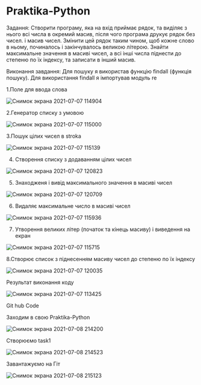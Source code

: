 # Praktika-Python
Задання:
Створити програму, яка на вхід приймає рядок, та виділяє з нього всі числа в окремий масив, після чого програма друкує рядок без чисел. і масив чисел. Змінити цей рядок таким чином, щоб кожне слово в ньому, починалось і закінчувалось великою літерою. Знайти максимальне значення в масиві чисел, а всі інші числа піднести до степеню по їх індексу, та записати в інший масив.

Виконання завдання:
Для пошуку я використав функцію findall (функція пошуку). Для використання findall я імпортував модуль re

1.Поле для ввода слова

![Снимок экрана 2021-07-07 114904](https://user-images.githubusercontent.com/86766660/124729735-5f3de380-df19-11eb-9035-3cbeec132a33.png)

2.Генератор списку з умовою 

![Снимок экрана 2021-07-07 115000](https://user-images.githubusercontent.com/86766660/124729894-80063900-df19-11eb-8a98-1f2b54c0550f.png)


3.Пошук цілих чисел в stroka

![Снимок экрана 2021-07-07 115139](https://user-images.githubusercontent.com/86766660/124730102-b6dc4f00-df19-11eb-9ac2-14958dfdade9.png)


4. Створення списку з додаванням цілих чисел

![Снимок экрана 2021-07-07 120823](https://user-images.githubusercontent.com/86766660/124732623-0b80c980-df1c-11eb-9329-06d373b3f75c.png)

5. Знаходженя і вивід максимального значення в масиві чисел

![Снимок экрана 2021-07-07 120709](https://user-images.githubusercontent.com/86766660/124732458-e2603900-df1b-11eb-85e9-f98a8421356b.png)


6. Видаляє максимальне число в масиві чисел

![Снимок экрана 2021-07-07 115936](https://user-images.githubusercontent.com/86766660/124731384-d88a0600-df1a-11eb-87d5-7b9f68be3838.png)


7. Утворення великих літер (початок та  кінець масиву) і виведення на екран

![Снимок экрана 2021-07-07 115715](https://user-images.githubusercontent.com/86766660/124730986-7e894080-df1a-11eb-928b-7d610ce2e503.png)


8.Створює список з піднесенням масиву чисел до степеню по їх індексу

![Снимок экрана 2021-07-07 120035](https://user-images.githubusercontent.com/86766660/124731504-f6576b00-df1a-11eb-8eca-3685fde53010.png)


Результат виконання коду

![Снимок экрана 2021-07-07 113425](https://user-images.githubusercontent.com/86766660/124728608-67495380-df18-11eb-8b31-ccf3fddf0d46.png)







Git hub Code




Заходим в свою  Praktika-Python 

![Снимок экрана 2021-07-08 214200](https://user-images.githubusercontent.com/86766660/124975576-d4eba180-e036-11eb-9945-2cc426b3416c.png)

Створюємо task1 

![Снимок экрана 2021-07-08 214523](https://user-images.githubusercontent.com/86766660/124975569-d3ba7480-e036-11eb-81b4-42c5f440cf4f.png)

Завантажуємо на Гіт

![Снимок экрана 2021-07-08 215123](https://user-images.githubusercontent.com/86766660/124975573-d4530b00-e036-11eb-943f-373cf3b1b948.png)
